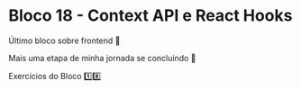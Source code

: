# Bloco 18 - Context API e React Hooks

Último bloco sobre frontend :school:

Mais uma etapa de minha jornada se concluindo :checkered_flag:

Exercícios do Bloco :one::eight:

